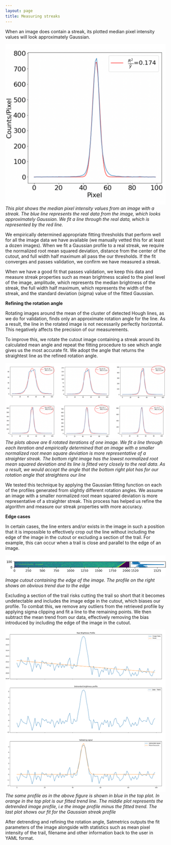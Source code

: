 ```yaml
---
layout: page
title: Measuring streaks
---
```


When an image does contain a streak, its plotted median pixel intensity values will look approximately Gaussian.

[![](/assets/img/methods/good_fit.png)](/DSSG2022-Satellite-Streaks/assets/img/methods/good_fit.png)
*This plot shows the median pixel intensity values from an image with a streak. The blue line represents the real data from the image, which looks approximately Gaussian. We fit a line through the real data, which is represented by the red line.*

We empirically determined appropriate fitting  thresholds that perform well for all the image data we have available (we manually vetted this for at least a dozen images). When we fit a Gaussian profile to a real streak, we require the normalized root mean squared deviation, distance from the center of the cutout, and full width half maximum all pass the our thresholds. If the fit converges and passes validation, we confirm we have measured a streak. 

When we have a good fit that passes validation, we keep this data and measure streak properties such as mean brightness scaled to the pixel level of the image, amplitude, which represents the median brightness of the streak, the full width half maximum, which represents the width of the streak, and the standard deviation (sigma) value of the fitted Gaussian.


**Refining the rotation angle**

Rotating images around the mean of the cluster of detected Hough lines, as we do for validation, finds only an approximate rotation angle for the line. As a result, the line in the rotated image is not necessarily perfectly horizontal. This negatively affects the precision of our measurements.

To improve this, we rotate the cutout image containing a streak around its calculated mean angle and repeat the fitting procedure to see which angle gives us the most accurate fit. We adopt the angle that returns the straightest line as the refined rotation angle.


[![](/assets/img/methods/further_rotation_angle.png)](/DSSG2022-Satellite-Streaks/assets/img/methods/further_rotation_angle.png)
*The plots above are 6 rotated iterations of one image. We fit a line through each iteration and empirically determined that an image with a smaller normalized root mean square deviation is more representative of a straighter streak. The bottom right image has the lowest normalized root mean squared deviation and its line is fitted very closely to the real data. As a result, we would accept the angle that the bottom right plot has for our rotation angle that straightens our line*

We tested this technique by applying the Gaussian fitting function on each of the profiles generated from slightly different rotation angles. We assume an image with a smaller normalized root mean squared deviation is more representative of a straighter streak. This process has helped us refine the algorithm and measure our streak properties with more accuracy.

**Edge cases**

In certain cases, the line enters and/or exists in the image in such a position that it is impossible to effectively crop out the line without including the edge of the image in the cutout or excluding a section of the trail. For example, this can occur when a trail is close and parallel to the edge of an image.

[![](/assets/img/methods/edge.png)](/DSSG2022-Satellite-Streaks/assets/img/methods/edge.png)
*Image cutout containing the edge of the image. The profile on the right shows an obvious trend due to the edge*

Excluding a section of the trail risks cutting the trail so short that it becomes undetectable and includes the image edge in the cutout, which biases our profile. To combat this, we remove any outliers from the retrieved profile by applying sigma clipping and fit a line to the remaining points. We then subtract the mean trend from our data, effectively removing the bias introduced by including the edge of the image in the cutout.

[![](/assets/img/methods/sigma_clipping.png)](/DSSG2022-Satellite-Streaks/assets/img/methods/sigma_clipping.png)
*The same profile as in the above figure is shown in blue in the top plot. In orange in the top plot is our fitted trend line. The middle plot represents the detrended image profile, i.e the image profile minus the fitted trend. The last plot shows our fit for the Gaussian streak profile*

After detrending and refining the rotation angle, Satmetrics outputs the fit parameters of the image alongside with statistics such as mean pixel intensity of the trail, filename and other information back to the user in YAML format.

